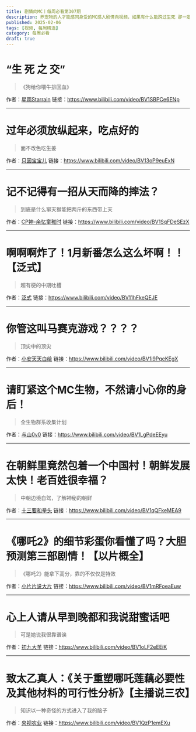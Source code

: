 ```yaml
---
title: 剧情向MC丨每周必看第307期
description: 养宠物的人才能感同身受的MC感人剧情向视频，如果有什么能跨过生死 那一定就是爱吧
published: 2025-02-06
tags: [视频, 每周精选]
category: 每周必看
draft: true
---
```


# “生 死 之 交”
> 《狗给你喂牛排回血》

作者：[星雨Starrain](https://space.bilibili.com/1042277203)
链接：https://www.bilibili.com/video/BV1SBPCe6ENp

---

# 过年必须放纵起来，吃点好的
> 面不改色吃生姜

作者：[只因宝宝儿](https://space.bilibili.com/1051357359)
链接：https://www.bilibili.com/video/BV13oP9euExN

---

# 记不记得有一招从天而降的摔法？
> 到底是什么窜天猴能把两斤的东西带上天

作者：[CP神-余忆童稚时](https://space.bilibili.com/3546587726875602)
链接：https://www.bilibili.com/video/BV1SqFDeSEzX

---

# 啊啊啊炸了！1月新番怎么这么坏啊！！【泛式】
> 超有梗的中期吐槽

作者：[泛式](https://space.bilibili.com/63231)
链接：https://www.bilibili.com/video/BV11hFkeQEJE

---

# 你管这叫马赛克游戏？？？？
> 顶尖中的顶尖

作者：[小安天天白给](https://space.bilibili.com/1497146505)
链接：https://www.bilibili.com/video/BV1i9PqeKEgX

---

# 请盯紧这个MC生物，不然请小心你的身后！
> 全生物群系收集计划

作者：[与山0v0](https://space.bilibili.com/26240675)
链接：https://www.bilibili.com/video/BV1LgPdeEEyu

---

# 在朝鲜里竟然包着一个中国村！朝鲜发展太快！老百姓很幸福？
> 中朝边境自驾，了解神秘的朝鲜

作者：[十三要和拳头](https://space.bilibili.com/389400079)
链接：https://www.bilibili.com/video/BV1qQFkeMEA9

---

# 《哪吒2》的细节彩蛋你看懂了吗？大胆预测第三部剧情！【以片概全】
> 《哪吒2》能拿下高分，靠的不仅仅是特效

作者：[小片片说大片](https://space.bilibili.com/10119428)
链接：https://www.bilibili.com/video/BV1mRFoeaEuw

---

# 心上人请从早到晚都和我说甜蜜话吧
> 可是她说我很靠谱诶

作者：[初九大羊](https://space.bilibili.com/1525071213)
链接：https://www.bilibili.com/video/BV1oLF2eEEiK

---

# 致太乙真人：《关于重塑哪吒莲藕必要性及其他材料的可行性分析》【主播说三农】
> 知识以一种奇怪的方式进入了我的脑子

作者：[央视农业](https://space.bilibili.com/1343321779)
链接：https://www.bilibili.com/video/BV1QzP1emEXu

